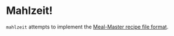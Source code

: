 # Mahlzeit!

`mahlzeit` attempts to implement the [Meal-Master recipe file format](http://www.ffts.com/mmformat.txt).
